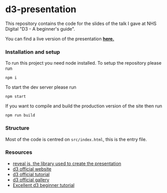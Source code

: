 # d3-presentation

This repository contains the code for the slides of the talk I gave at NHS Digital "D3 - A beginner's guide".

You can find a live version of the presentation **[here.](https://nhsd-d3-presentation.netlify.app/)**

### Installation and setup

To run this project you need node installed. To setup the repository please run

```
npm i
```

To start the dev server please run

```
npm start
```

If you want to compile and build the production version of the site then run

```
npm run build
```

### Structure

Most of the code is centred on `src/index.html`, this is the entry file.

### Resources

-   [reveal js, the library used to create the presentation](https://revealjs.com/ "https://revealjs.com/")
-   [d3 official website](https://d3js.org/ "https://d3js.org/")
-   [d3 official tutorial](https://observablehq.com/@d3/learn-d3 "https://observablehq.com/@d3/learn-d3")
-   [d3 official gallery](https://observablehq.com/@d3/gallery "https://observablehq.com/@d3/gallery")
-   [Excellent d3 beginner tutorial](https://www.freecodecamp.org/learn/data-visualization/ "https://www.freecodecamp.org/learn/data-visualization/")
